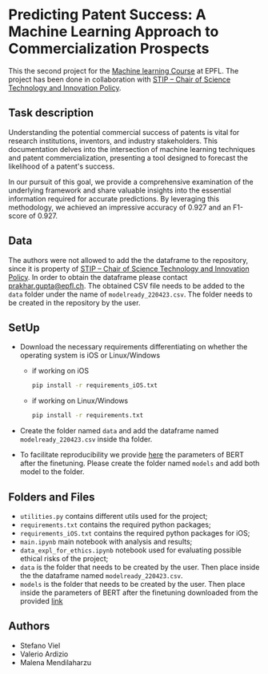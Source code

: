 #  Predicting Patent Success: A Machine Learning Approach to Commercialization Prospects

This the second project for the [Machine learning Course](https://www.epfl.ch/labs/mlo/machine-learning-cs-433/) at EPFL. The project has been done in collaboration with [STIP – Chair of Science Technology and Innovation Policy](https://www.epfl.ch/labs/stip/). 

##  Task description
Understanding the potential commercial success of patents is vital for research institutions, inventors, and industry stakeholders. This documentation delves into the intersection of machine learning techniques and patent commercialization, presenting a tool designed to forecast the likelihood of a patent's success.

In our pursuit of this goal, we provide a comprehensive examination of the underlying framework and share valuable insights into the essential information required for accurate predictions. By leveraging this methodology, we achieved an impressive accuracy of 0.927 and an F1-score of 0.927.

## Data

The authors were not allowed to add the the dataframe to the repository, since it is property of [STIP – Chair of Science Technology and Innovation Policy](https://www.epfl.ch/labs/stip/). In order to obtain the dataframe please contact prakhar.gupta@epfl.ch.
The obtained CSV file needs to be added to the `data` folder under the name of `modelready_220423.csv`. The folder needs to be created in the repository by the user. 

## SetUp

- Download the necessary requirements differentiating on whether the operating system is iOS or Linux/Windows
    - if working on iOS
        ```bash 
        pip install -r requirements_iOS.txt 
        ```
    - if working on Linux/Windows
        ```bash 
        pip install -r requirements.txt 
        ```

- Create the folder named `data` and add the dataframe named `modelready_220423.csv` inside tha folder. 

- To facilitate reproducibility we provide [here](https://drive.google.com/drive/folders/1EkwTVS9IfSViPfPVWtvFV_oOuI9_NL7u?usp=sharing) the parameters of BERT after the finetuning. Please create the folder named `models` and add both model to the folder. 

## Folders and Files

- `utilities.py` contains different utils used for the project;
- `requirements.txt` contains the required python packages;
- `requirements_iOS.txt` contains the required python packages for iOS;
- `main.ipynb` main notebook with analysis and results;
- `data_expl_for_ethics.ipynb` notebook used for evaluating possible ethical risks of the project;
- `data` is the folder that needs to be created by the user. Then place inside the the dataframe named `modelready_220423.csv`.
- `models` is the folder that needs to be created by the user. Then place inside the parameters of BERT after the finetuning downloaded from the provided [link](https://drive.google.com/drive/folders/1EkwTVS9IfSViPfPVWtvFV_oOuI9_NL7u?usp=sharing)

## Authors

- Stefano Viel
- Valerio Ardizio
- Malena Mendilaharzu